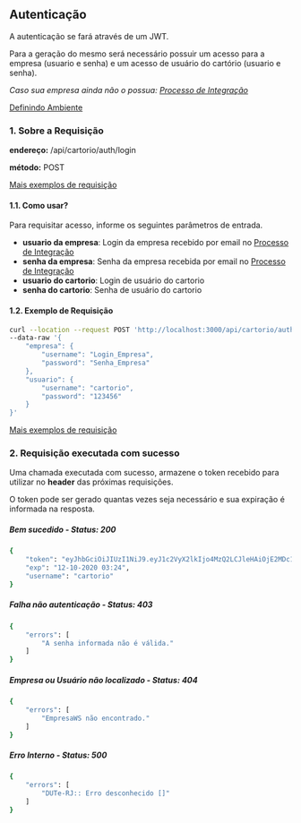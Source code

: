 ## Autenticação

A autenticação se fará através de um JWT.

Para a geração do mesmo será necessário possuir um acesso para a empresa (usuario e senha) e um acesso de usuário do cartório (usuario e senha).

*Caso sua empresa ainda não o possua: [Processo de Integração](../integracao.md)*

[Definindo Ambiente](../ambiente.md)

### 1. Sobre a Requisição

__endereço:__ /api/cartorio/auth/login

__método:__ POST

[Mais exemplos de requisição](POSTMAN)

#### 1.1. Como usar?

Para requisitar acesso, informe os seguintes parâmetros de entrada.

* __usuario da empresa__: Login da empresa recebido por email no [Processo de Integração](../integracao.md)
* __senha da empresa__: Senha da empresa recebida por email no [Processo de Integração](../integracao.md)
* __usuario do cartorio__: Login de usuário do cartorio
* __senha do cartorio__: Senha de usuário do cartorio

#### 1.2. Exemplo de Requisição

```bash
curl --location --request POST 'http://localhost:3000/api/cartorio/auth/login' \
--data-raw '{
    "empresa": { 
        "username": "Login_Empresa",
        "password": "Senha_Empresa"
    }, 
    "usuario": {
        "username": "cartorio",
        "password": "123456"
    }
}'
```

[Mais exemplos de requisição](POSTMAN)

### 2. Requisição executada com sucesso

Uma chamada executada com sucesso, armazene o token recebido para utilizar no __header__ das próximas requisições.

O token pode ser gerado quantas vezes seja necessário e sua expiração é informada na resposta. 

##### Bem sucedido - Status: 200
```bash
{
    "token": "eyJhbGciOiJIUzI1NiJ9.eyJ1c2VyX2lkIjo4MzQ2LCJleHAiOjE2MDc1ODE0NzJ9.TgWzg4iojfomL2tJ9UCqFd2CTMg8A0ucSZAA_9I3V0k",
    "exp": "12-10-2020 03:24",
    "username": "cartorio"
}
```

##### Falha não autenticação - Status: 403

```bash
{
    "errors": [
        "A senha informada não é válida."
    ]
}
```
##### Empresa ou Usuário não localizado - Status: 404

```bash
{
    "errors": [
        "EmpresaWS não encontrado."
    ]
}
```

##### Erro Interno - Status: 500
```bash
{
    "errors": [
        "DUTe-RJ:: Erro desconhecido []"
    ]
}
```
